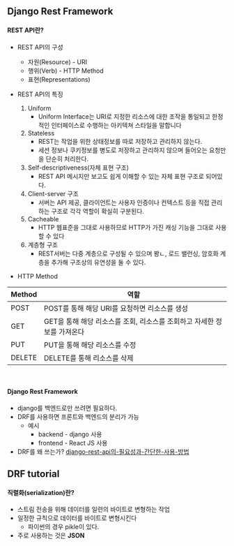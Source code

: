 ## Django Rest Framework

#### REST API란?

- REST API의 구성

  - 자원(Resource)    -    URI
  - 행위(Verb)    -    HTTP Method
  - 표현(Representations)
- REST API의 특징

  1. Uniform
     - Uniform Interface는 URI로 지정한 리소스에 대한 조작을 통일되고 한정적인 인터페이스로 수행하는 아키텍쳐 스타일을 말합니다
  2. Stateless
     - REST는 작업을 위한 상태정보를 따로 저장하고 관리하지 않는다.
     - 세션 정보나 쿠키정보를 병도로 저장하고 관리하지 않으며 들어오는 요청만을 단순히 처리한다.
  3. Self-descriptiveness(자체 표현 구조)
     - REST API 메시지만 보고도 쉽게 이해할 수 있는 자체 표현 구조로 되어있다.
  4. Client-server 구조
     - 서버는 API 제공, 클라이언트는 사용자 인증이나 컨텍스트 등을 직접 관리하는 구조로 각각 역할이 확실히 구분된다.
  5. Cacheable
     - HTTP 웹표준을 그대로 사용하므로 HTTP가 가진 캐싱 기능을 그대로 사용할 수 있다
  6. 계층형 구조
     - REST서버는 다중 계층으로 구성될 수 있으며 봥ㄴ, 로드 밸런싱, 암호화 계층을 추가해 구조상의 유연성을 둘 수 있다.
- HTTP Method


| Method | 역할                                                         |
| :----- | ------------------------------------------------------------ |
| POST   | POST를 통해 해당 URI를 요청하면 리소스를 생성                |
| GET    | GET을 통해 해당 리소스를 조회, 리소스를 조회하고 자세한 정보를 가져온다 |
| PUT    | PUT을 통해 해당 리소스를 수정                                |
| DELETE | DELETE를 통해 리소스를 삭제                                  |

​    



#### Django Rest Framework

- django를 백엔드로만 쓰려면 필요하다.
- DRF를 사용하면 프론트와 백엔드의 분리가 가능
  - 예시
    - backend - django 사용
    - frontend - React JS 사용
- DRF를 왜 쓰는가?    [django-rest-api의-필요성과-간단한-사용-방법]([https://medium.com/@whj2013123218/django-rest-api%EC%9D%98-%ED%95%84%EC%9A%94%EC%84%B1%EA%B3%BC-%EA%B0%84%EB%8B%A8%ED%95%9C-%EC%82%AC%EC%9A%A9-%EB%B0%A9%EB%B2%95-a95c6dd195fd](https://medium.com/@whj2013123218/django-rest-api의-필요성과-간단한-사용-방법-a95c6dd195fd))





## DRF tutorial



#### 직렬화(serialization)란?

- 스트림 전송을 위해 데이터를 일련의 바이트로 변형하는 작업
- 일정한 규칙으로 데이터를 바이트로 변형시킨다
  - 파이썬의 경우 pikle이 있다.
- 주로 사용하는 것은 **JSON**



